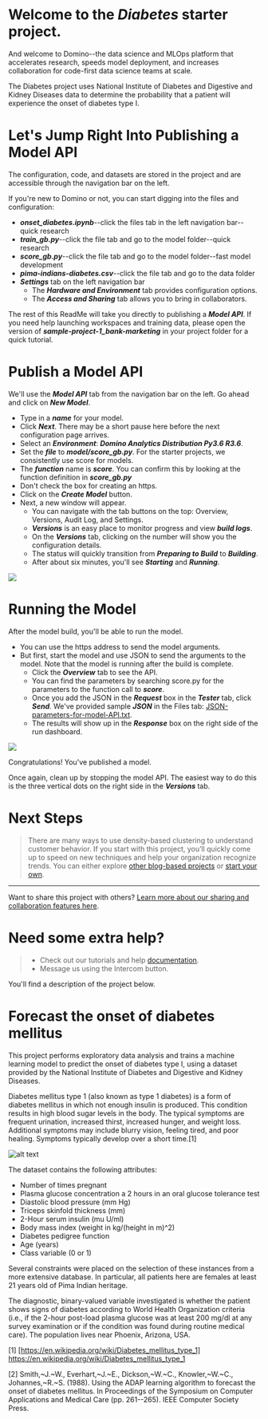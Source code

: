 # Welcome to the ***Diabetes*** starter project.
 
And welcome to Domino--the data science and MLOps platform that accelerates research, speeds model deployment, and increases collaboration for code-first data science teams at scale. 

The Diabetes project uses National Institute of Diabetes and Digestive and Kidney Diseases data to determine the probability that a patient will experience the onset of diabetes type I.

# Let's Jump Right Into Publishing a Model API
The configuration, code, and datasets are stored in the project and are accessible through the navigation bar on the left. 

If you're new to Domino or not, you can start digging into the files and configuration: 
* ***onset_diabetes.ipynb***--click the files tab in the left navigation bar--quick research
* ***train_gb.py***--click the file tab and go to the model folder--quick research
* ***score_gb.py***--click the file tab and go to the model folder--fast model development
* ***pima-indians-diabetes.csv***--click the file tab and go to the data folder
* ***Settings*** tab on the left navigation bar
    * The ***Hardware and Environment*** tab provides configuration options.
    * The ***Access and Sharing*** tab allows you to bring in collaborators.

The rest of this ReadMe will take you directly to publishing a ***Model API***. If you need help launching workspaces and training data, please open the version of ***sample-project-1_bank-marketing*** in your project folder for a quick tutorial.

# Publish a Model API
We'll use the ***Model API*** tab from the navigation bar on the left. Go ahead and click on ***New Model***.

* Type in a ***name*** for your model.
* Click ***Next***. There may be a short pause here before the next configuration page arrives.
* Select an ***Environment***: ***Domino Analytics Distribution Py3.6 R3.6***.
* Set the ***file*** to ***model/score_gb.py***. For the starter projects, we consistently use score for models.
* The ***function*** name is ***score***. You can confirm this by looking at the function definition in ***score_gb.py*** 
* Don't check the box for creating an https.
* Click on the ***Create Model*** button.
* Next, a new window will appear.
    * You can navigate with the tab buttons on the top: Overview, Versions, Audit Log, and Settings. 
    * ***Versions*** is an easy place to monitor progress and view ***build logs***.
    * On the ***Versions*** tab, clicking on the number will show you the configuration details.
    * The status will quickly transition from ***Preparing to Build*** to ***Building***.
    * After about six minutes, you'll see ***Starting*** and ***Running***. 

![](https://try.dominodatalab.com/u/pbaumann22/sample-project-2_diabetes/raw/61b7038e2165771c483da244912416815764ec35/screenshots/73_publish.modelv4.el1.png?inline=true)

# Running the Model
After the model build, you'll be able to run the model.

* You can use the https address to send the model arguments.
* But first, start the model and use JSON to send the arguments to the model. Note that the model is running after the build is complete.
    * Click the ***Overview*** tab to see the API.
    * You can find the parameters by searching score.py for the parameters to the function call to ***score***.
    * Once you add the JSON in the ***Request*** box in the ***Tester*** tab, click ***Send***. We've provided sample ***JSON*** in the Files tab: [JSON-parameters-for-model-API.txt](https://try.dominodatalab.com/u/pbaumann22/sample-project-2_diabetes/view/JSON-parameters-for-model-API.txt).
    * The results will show up in the ***Response*** box on the right side of the run dashboard.

![](https://try.dominodatalab.com/u/pbaumann22/sample-project-2_diabetes/raw/61b7038e2165771c483da244912416815764ec35/screenshots/74_run_modelv3.el1.png?inline=true)

Congratulations! You've published a model. 

Once again, clean up by stopping the model API. The easiest way to do this is the three vertical dots on the right side in the ***Versions*** tab.

# Next Steps
>There are many ways to use density-based clustering to understand customer behavior. If you start with this project, you’ll quickly come up to speed on new techniques and help your organization recognize trends. You can either explore [other blog-based projects](https://try.dominodatalab.com/search?area=project&query=project.tag%3DDomino%20Data%20Science%20Blog) or [start your own](https://try.dominodatalab.com/projects).
___

Want to share this project with others? [Learn more about our sharing and collaboration features here](https://docs.dominodatalab.com/en/3.6/reference/projects/Sharing_and_collaboration.html).

# Need some extra help?

>* Check out our tutorials and help [documentation](https://docs.dominodatalab.com/en/4.4.2/).
>* Message us using the Intercom button.

You'll find a description of the project below.

# Forecast the onset of diabetes mellitus

This project performs exploratory data analysis and trains a machine learning model to predict the onset of diabetes type I, using a dataset provided by the National Institute of Diabetes and Digestive and Kidney Diseases.

Diabetes mellitus type 1 (also known as type 1 diabetes) is a form of diabetes mellitus in which not enough insulin is produced. This condition results in high blood sugar levels in the body. The typical symptoms are frequent urination, increased thirst, increased hunger, and weight loss. Additional symptoms may include blurry vision, feeling tired, and poor healing. Symptoms typically develop over a short time.[1]

![alt text](https://www.niddk.nih.gov/-/media/Images/Health-Information/Diabetes/landing/diabetes.png "Logo Title Text 1")

The dataset contains the following attributes:

* Number of times pregnant
* Plasma glucose concentration a 2 hours in an oral glucose tolerance test
* Diastolic blood pressure (mm Hg)
* Triceps skinfold thickness (mm)
* 2-Hour serum insulin (mu U/ml)
* Body mass index (weight in kg/(height in m)^2)
* Diabetes pedigree function
* Age (years)
* Class variable (0 or 1)

Several constraints were placed on the selection of these instances from a more extensive database. In particular, all patients here are females at least 21 years old of Pima Indian heritage.

The diagnostic, binary-valued variable investigated is whether the patient shows signs of diabetes according to World Health Organization criteria (i.e., if the 2-hour post-load plasma glucose was at least 200 mg/dl at any survey examination or if the condition was found during routine medical care). The population lives near Phoenix, Arizona, USA.

[1] [https://en.wikipedia.org/wiki/Diabetes_mellitus_type_1] https://en.wikipedia.org/wiki/Diabetes_mellitus_type_1

[2] Smith,~J.~W., Everhart,~J.~E., Dickson,~W.~C., Knowler,~W.~C., Johannes,~R.~S. (1988). Using the ADAP learning algorithm to forecast the onset of diabetes mellitus. In Proceedings of the Symposium on Computer Applications and Medical Care (pp. 261--265). IEEE Computer Society Press.